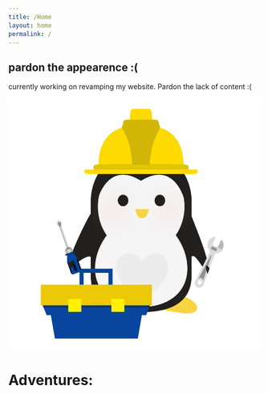 ```yaml
---
title: /Home
layout: home
permalink: /
---
```


## pardon the appearence :(

currently working on revamping my website. Pardon the lack of content :(

![penguhh](/assets/penguhh.png)

# Adventures:
